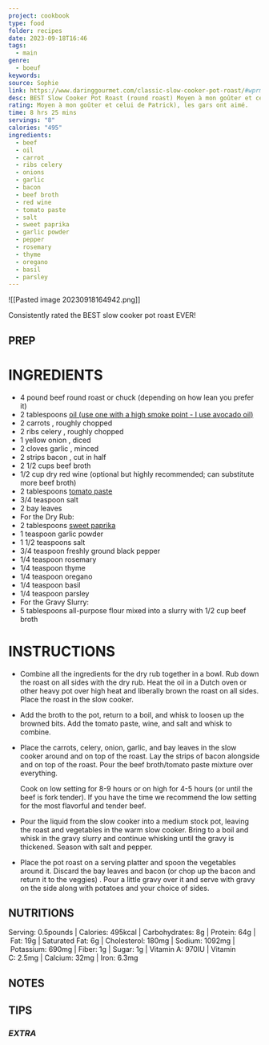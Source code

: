 ```yaml
---
project: cookbook
type: food
folder: recipes
date: 2023-09-18T16:46
tags:
  - main
genre:
  - boeuf
keywords: 
source: Sophie
link: https://www.daringgourmet.com/classic-slow-cooker-pot-roast/#wprm-recipe-container-42173
desc: BEST Slow Cooker Pot Roast (round roast) Moyen à mon goûter et celui de Patrick), les gars ont aimé.
rating: Moyen à mon goûter et celui de Patrick), les gars ont aimé.
time: 8 hrs 25 mins
servings: "8"
calories: "495"
ingredients:
  - beef
  - oil
  - carrot
  - ribs celery
  - onions
  - garlic
  - bacon
  - beef broth
  - red wine
  - tomato paste
  - salt
  - sweet paprika
  - garlic powder
  - pepper
  - rosemary
  - thyme
  - oregano
  - basil
  - parsley
---
```


![[Pasted image 20230918164942.png]]

Consistently rated the BEST slow cooker pot roast EVER!

## PREP


# INGREDIENTS

- 4 pound beef round roast or chuck (depending on how lean you prefer it)
- 2 tablespoons [oil (use one with a high smoke point - I use avocado oil)](https://www.amazon.com/gp/product/B00RBTKRA6?ie=UTF8&tag=thedargou09-20&camp=1789&linkCode=xm2&creativeASIN=B00RBTKRA6&th=1)
- 2 carrots , roughly chopped
- 2 ribs celery , roughly chopped
- 1 yellow onion , diced
- 2 cloves garlic , minced
- 2 strips bacon , cut in half
- 2 1/2 cups beef broth
- 1/2 cup dry red wine (optional but highly recommended; can substitute more beef broth)
- 2 tablespoons [tomato paste](https://www.amazon.com/gp/product/B01GGWB6RG?ie=UTF8&tag=thedargou09-20&camp=1789&linkCode=xm2&creativeASIN=B01GGWB6RG)
- 3/4 teaspoon salt
- 2 bay leaves
- For the Dry Rub:
- 2 tablespoons [sweet paprika](https://www.amazon.com/gp/product/B00WU1OCWO?ie=UTF8&tag=thedargou09-20&camp=1789&linkCode=xm2&creativeASIN=B00WU1OCWO)
- 1 teaspoon garlic powder
- 1 1/2 teaspoons salt
- 3/4 teaspoon freshly ground black pepper
- 1/4 teaspoon rosemary
- 1/4 teaspoon thyme
- 1/4 teaspoon oregano
- 1/4 teaspoon basil
- 1/4 teaspoon parsley
- For the Gravy Slurry:
- 5 tablespoons all-purpose flour mixed into a slurry with 1/2 cup beef broth



# INSTRUCTIONS

- Combine all the ingredients for the dry rub together in a bowl. Rub down the roast on all sides with the dry rub. Heat the oil in a Dutch oven or other heavy pot over high heat and liberally brown the roast on all sides. Place the roast in the slow cooker.
    
- Add the broth to the pot, return to a boil, and whisk to loosen up the browned bits. Add the tomato paste, wine, and salt and whisk to combine.
    
- Place the carrots, celery, onion, garlic, and bay leaves in the slow cooker around and on top of the roast. Lay the strips of bacon alongside and on top of the roast. Pour the beef broth/tomato paste mixture over everything.
    
    Cook on low setting for 8-9 hours or on high for 4-5 hours (or until the beef is fork tender). If you have the time we recommend the low setting for the most flavorful and tender beef.
    
- Pour the liquid from the slow cooker into a medium stock pot, leaving the roast and vegetables in the warm slow cooker. Bring to a boil and whisk in the gravy slurry and continue whisking until the gravy is thickened. Season with salt and pepper.
    
- Place the pot roast on a serving platter and spoon the vegetables around it. Discard the bay leaves and bacon (or chop up the bacon and return it to the veggies) . Pour a little gravy over it and serve with gravy on the side along with potatoes and your choice of sides.

## NUTRITIONS

Serving: 0.5pounds | Calories: 495kcal | Carbohydrates: 8g | Protein: 64g | Fat: 19g | Saturated Fat: 6g | Cholesterol: 180mg | Sodium: 1092mg | Potassium: 690mg | Fiber: 1g | Sugar: 1g | Vitamin A: 970IU | Vitamin C: 2.5mg | Calcium: 32mg | Iron: 6.3mg


## NOTES



## TIPS



### *EXTRA*



